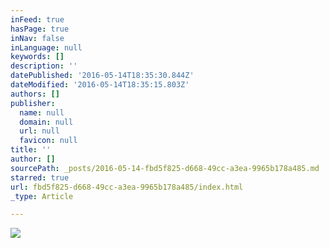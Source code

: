 ```yaml
---
inFeed: true
hasPage: true
inNav: false
inLanguage: null
keywords: []
description: ''
datePublished: '2016-05-14T18:35:30.844Z'
dateModified: '2016-05-14T18:35:15.803Z'
authors: []
publisher:
  name: null
  domain: null
  url: null
  favicon: null
title: ''
author: []
sourcePath: _posts/2016-05-14-fbd5f825-d668-49cc-a3ea-9965b178a485.md
starred: true
url: fbd5f825-d668-49cc-a3ea-9965b178a485/index.html
_type: Article

---
```

![](https://the-grid-user-content.s3-us-west-2.amazonaws.com/f36f06fb-90f0-445d-93eb-e2b5f74b2e14.jpg)